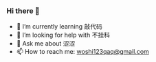 ### Hi there 👋
- 🌱 I’m currently learning 敲代码
- 🤔 I’m looking for help with 不挂科
- 💬 Ask me about 涩涩
- 📫 How to reach me: woshi123qaq@gmail.com




<!--
**aliveriver/aliveriver** is a ✨ _special_ ✨ repository because its `README.md` (this file) appears on your GitHub profile.

Here are some ideas to get you started:


-->
